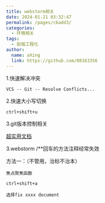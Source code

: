 ```yaml
---
title: webstorm相关
date: 2024-01-21 03:32:47
permalink: /pages/c6add3/
categories:
  - 环境相关
tags:
  - 前端工程化
author: 
  name: aXing
  link: https://github.com/08163356
---
```

1.快速解决冲突

```
VCS -- Git -- Resolve Conflicts...
```

2.快速大小写切换

```
ctrl+shift+u
```

3.git版本控制相关

[超实用文档](https://jetbrains.com.zh.xy2401.com/help/webstorm/resolving-conflicts.html)

3.webstorm /**回车的方法注释经常失效

方法一：（不管用，治标不治本）

```
焦点聚焦函数

ctrl+shift+a

选择fix xxxx document
```


